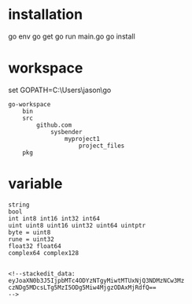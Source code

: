 
# installation

go env
go get
go run main.go
go install

# workspace


set GOPATH=C:\Users\jason\go

```
go-workspace
	bin
	src
		github.com
			sysbender
				myproject1
					project_files
	pkg
```

# variable

```
string
bool
int int8 int16 int32 int64
uint uint8 uint16 uint32 uint64 uintptr
byte = uint8
rune = uint32
float32 float64
complex64 complex128


<!--stackedit_data:
eyJoaXN0b3J5IjpbMTc4ODYzNTgyMiwtMTUxNjQ3NDMzNCw3Mz
czNDg5MDcsLTg5MzI5ODg5Miw4MjgzODAxMjRdfQ==
-->